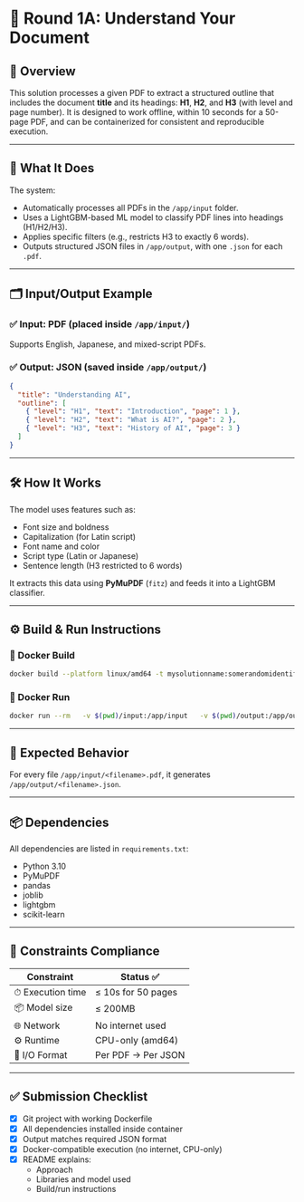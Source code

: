 # 📄 Round 1A: Understand Your Document

## 🚀 Overview

This solution processes a given PDF to extract a structured outline that includes the document **title** and its headings: **H1**, **H2**, and **H3** (with level and page number). It is designed to work offline, within 10 seconds for a 50-page PDF, and can be containerized for consistent and reproducible execution.

---

## 🧠 What It Does

The system:
- Automatically processes all PDFs in the `/app/input` folder.
- Uses a LightGBM-based ML model to classify PDF lines into headings (H1/H2/H3).
- Applies specific filters (e.g., restricts H3 to exactly 6 words).
- Outputs structured JSON files in `/app/output`, with one `.json` for each `.pdf`.

---

## 🗂 Input/Output Example

### ✅ Input: PDF (placed inside `/app/input/`)
Supports English, Japanese, and mixed-script PDFs.

### ✅ Output: JSON (saved inside `/app/output/`)

```json
{
  "title": "Understanding AI",
  "outline": [
    { "level": "H1", "text": "Introduction", "page": 1 },
    { "level": "H2", "text": "What is AI?", "page": 2 },
    { "level": "H3", "text": "History of AI", "page": 3 }
  ]
}
```

---

## 🛠️ How It Works

The model uses features such as:
- Font size and boldness
- Capitalization (for Latin script)
- Font name and color
- Script type (Latin or Japanese)
- Sentence length (H3 restricted to 6 words)

It extracts this data using **PyMuPDF** (`fitz`) and feeds it into a LightGBM classifier.

---

## ⚙️ Build & Run Instructions

### 🐳 Docker Build

```bash
docker build --platform linux/amd64 -t mysolutionname:somerandomidentifier .
```

### 🐳 Docker Run

```bash
docker run --rm   -v $(pwd)/input:/app/input   -v $(pwd)/output:/app/output   --network none   mysolutionname:somerandomidentifier
```

---

## 🧾 Expected Behavior

For every file `/app/input/<filename>.pdf`, it generates `/app/output/<filename>.json`.

---

## 📦 Dependencies

All dependencies are listed in `requirements.txt`:

- Python 3.10
- PyMuPDF
- pandas
- joblib
- lightgbm
- scikit-learn

---

## 📌 Constraints Compliance

| Constraint               | Status ✅        |
|-------------------------|------------------|
| ⏱ Execution time        | ≤ 10s for 50 pages |
| 📦 Model size            | ≤ 200MB           |
| 🌐 Network               | No internet used  |
| ⚙️ Runtime               | CPU-only (amd64)  |
| 📁 I/O Format            | Per PDF → Per JSON |

---

## ✅ Submission Checklist

- [x] Git project with working Dockerfile
- [x] All dependencies installed inside container
- [x] Output matches required JSON format
- [x] Docker-compatible execution (no internet, CPU-only)
- [x] README explains:
  - Approach
  - Libraries and model used
  - Build/run instructions